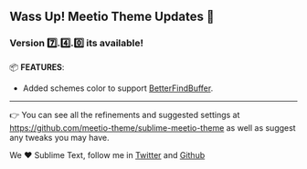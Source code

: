 ## Wass Up! Meetio Theme Updates 🎁

### Version 7️⃣.4️⃣.0️⃣ its available!

📦 **FEATURES**:

-   Added schemes color to support [BetterFindBuffer](https://github.com/aziz/BetterFindBuffer).

---

👉 You can see all the refinements and suggested settings at https://github.com/meetio-theme/sublime-meetio-theme
as well as suggest any tweaks you may have.

We ♥️ Sublime Text, follow me in [Twitter](https://twitter.com/mauroreisviera) and
[Github](https://github.com/mauroreisvieira/)
